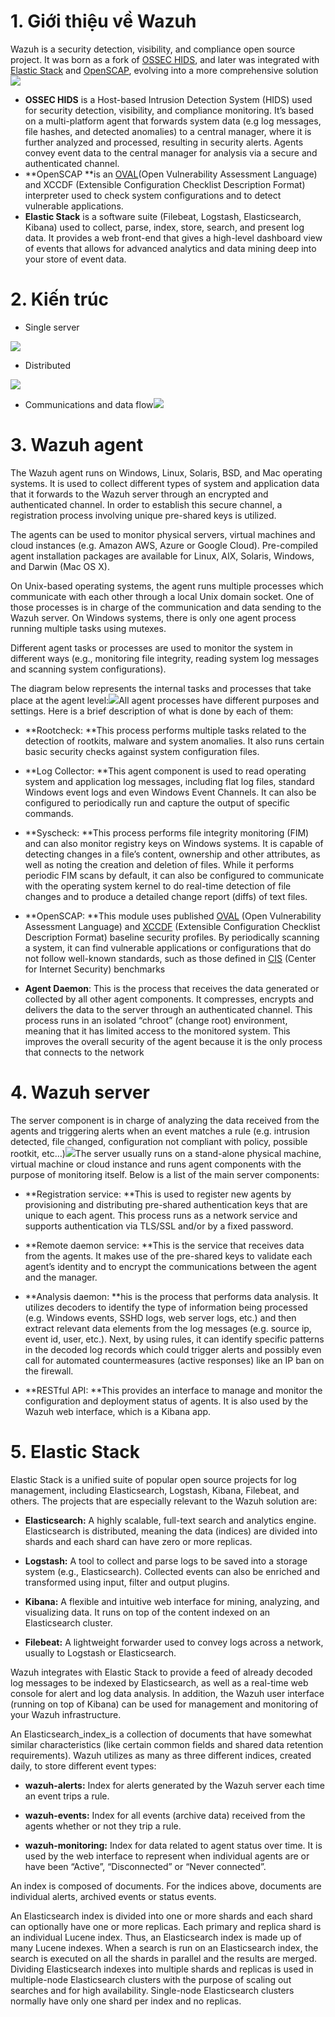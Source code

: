 # 1. Giới thiệu về Wazuh

Wazuh is a security detection, visibility, and compliance open source project. It was born as a fork of [OSSEC HIDS](http://ossec.github.io/), and later was integrated with [Elastic Stack](https://www.elastic.co/) and [OpenSCAP](https://www.open-scap.org/), evolving into a more comprehensive solution![](/assets/wazuh-component.png)

* **OSSEC HIDS** is a Host-based Intrusion Detection System \(HIDS\) used for security detection, visibility, and compliance monitoring. It’s based on a multi-platform agent that forwards system data \(e.g log messages, file hashes, and detected anomalies\) to a central manager, where it is further analyzed and processed, resulting in security alerts. Agents convey event data to the central manager for analysis via a secure and authenticated channel.
* **OpenSCAP **is an [OVAL](https://oval.mitre.org/)\(Open Vulnerability Assessment Language\) and XCCDF \(Extensible Configuration Checklist Description Format\) interpreter used to check system configurations and to detect vulnerable applications.
* **Elastic Stack** is a software suite \(Filebeat, Logstash, Elasticsearch, Kibana\) used to collect, parse, index, store, search, and present log data. It provides a web front-end that gives a high-level dashboard view of events that allows for advanced analytics and data mining deep into your store of event data.

# 2. Kiến trúc

* Single server

![](/assets/single.png)

* Distributed

![](/assets/distributed.png)

* Communications and data flow![](/assets/communication.png)

# 3. Wazuh agent

The Wazuh agent runs on Windows, Linux, Solaris, BSD, and Mac operating systems. It is used to collect different types of system and application data that it forwards to the Wazuh server through an encrypted and authenticated channel. In order to establish this secure channel, a registration process involving unique pre-shared keys is utilized.

The agents can be used to monitor physical servers, virtual machines and cloud instances \(e.g. Amazon AWS, Azure or Google Cloud\). Pre-compiled agent installation packages are available for Linux, AIX, Solaris, Windows, and Darwin \(Mac OS X\).

On Unix-based operating systems, the agent runs multiple processes which communicate with each other through a local Unix domain socket. One of those processes is in charge of the communication and data sending to the Wazuh server. On Windows systems, there is only one agent process running multiple tasks using mutexes.

Different agent tasks or processes are used to monitor the system in different ways \(e.g., monitoring file integrity, reading system log messages and scanning system configurations\).

The diagram below represents the internal tasks and processes that take place at the agent level:![](/assets/wazuh-agent.png)All agent processes have different purposes and settings. Here is a brief description of what is done by each of them:

* **Rootcheck: **This process performs multiple tasks related to the detection of rootkits, malware and system anomalies. It also runs certain basic security checks against system configuration files.

* **Log Collector: **This agent component is used to read operating system and application log messages, including flat log files, standard Windows event logs and even Windows Event Channels. It can also be configured to periodically run and capture the output of specific commands.

* **Syscheck: **This process performs file integrity monitoring \(FIM\) and can also monitor registry keys on Windows systems. It is capable of detecting changes in a file’s content, ownership and other attributes, as well as noting the creation and deletion of files. While it performs periodic FIM scans by default, it can also be configured to communicate with the operating system kernel to do real-time detection of file changes and to produce a detailed change report \(diffs\) of text files.

* **OpenSCAP: **This module uses published [OVAL](https://oval.mitre.org/) \(Open Vulnerability Assessment Language\) and [XCCDF](https://scap.nist.gov/specifications/xccdf/) \(Extensible Configuration Checklist Description Format\) baseline security profiles. By periodically scanning a system, it can find vulnerable applications or configurations that do not follow well-known standards, such as those defined in [CIS](https://benchmarks.cisecurity.org/downloads/benchmarks/) \(Center for Internet Security\) benchmarks

* **Agent Daemon**: This is the process that receives the data generated or collected by all other agent components. It compresses, encrypts and delivers the data to the server through an authenticated channel. This process runs in an isolated “chroot” \(change root\) environment, meaning that it has limited access to the monitored system. This improves the overall security of the agent because it is the only process that connects to the network

# 4. Wazuh server

The server component is in charge of analyzing the data received from the agents and triggering alerts when an event matches a rule \(e.g. intrusion detected, file changed, configuration not compliant with policy, possible rootkit, etc…\)![](/assets/wazuh-server.png)The server usually runs on a stand-alone physical machine, virtual machine or cloud instance and runs agent components with the purpose of monitoring itself. Below is a list of the main server components:

* **Registration service: **This is used to register new agents by provisioning and distributing pre-shared authentication keys that are unique to each agent. This process runs as a network service and supports authentication via TLS/SSL and/or by a fixed password.

* **Remote daemon service: **This is the service that receives data from the agents. It makes use of the pre-shared keys to validate each agent’s identity and to encrypt the communications between the agent and the manager.

* **Analysis daemon: **his is the process that performs data analysis. It utilizes decoders to identify the type of information being processed \(e.g. Windows events, SSHD logs, web server logs, etc.\) and then extract relevant data elements from the log messages \(e.g. source ip, event id, user, etc.\). Next, by using rules, it can identify specific patterns in the decoded log records which could trigger alerts and possibly even call for automated countermeasures \(active responses\) like an IP ban on the firewall.

* **RESTful API: **This provides an interface to manage and monitor the configuration and deployment status of agents. It is also used by the Wazuh web interface, which is a Kibana app.

# 5. Elastic Stack

Elastic Stack is a unified suite of popular open source projects for log management, including Elasticsearch, Logstash, Kibana, Filebeat, and others. The projects that are especially relevant to the Wazuh solution are:

* **Elasticsearch:**
  A highly scalable, full-text search and analytics engine. Elasticsearch is distributed, meaning the data \(indices\) are divided into shards and each shard can have zero or more replicas.

* **Logstash:**
  A tool to collect and parse logs to be saved into a storage system \(e.g., Elasticsearch\). Collected events can also be enriched and transformed using input, filter and output plugins.

* **Kibana:**
  A flexible and intuitive web interface for mining, analyzing, and visualizing data. It runs on top of the content indexed on an Elasticsearch cluster.

* **Filebeat:**
  A lightweight forwarder used to convey logs across a network, usually to Logstash or Elasticsearch.

Wazuh integrates with Elastic Stack to provide a feed of already decoded log messages to be indexed by Elasticsearch, as well as a real-time web console for alert and log data analysis. In addition, the Wazuh user interface \(running on top of Kibana\) can be used for management and monitoring of your Wazuh infrastructure.

An Elasticsearch_index_is a collection of documents that have somewhat similar characteristics \(like certain common fields and shared data retention requirements\). Wazuh utilizes as many as three different indices, created daily, to store different event types:

* **wazuh-alerts:**
  Index for alerts generated by the Wazuh server each time an event trips a rule.

* **wazuh-events:**
  Index for all events \(archive data\) received from the agents whether or not they trip a rule.

* **wazuh-monitoring:**
  Index for data related to agent status over time. It is used by the web interface to represent when individual agents are or have been “Active”, “Disconnected” or “Never connected”.

An index is composed of documents. For the indices above, documents are individual alerts, archived events or status events.

An Elasticsearch index is divided into one or more shards and each shard can optionally have one or more replicas. Each primary and replica shard is an individual Lucene index. Thus, an Elasticsearch index is made up of many Lucene indexes. When a search is run on an Elasticsearch index, the search is executed on all the shards in parallel and the results are merged. Dividing Elasticsearch indexes into multiple shards and replicas is used in multiple-node Elasticsearch clusters with the purpose of scaling out searches and for high availability. Single-node Elasticsearch clusters normally have only one shard per index and no replicas.

